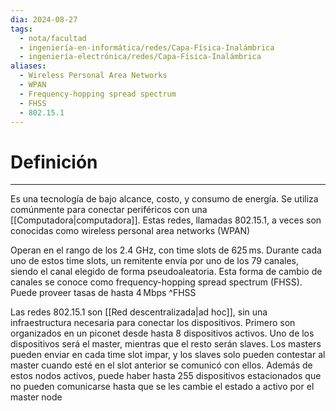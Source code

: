 ```yaml
---
dia: 2024-08-27
tags:
  - nota/facultad
  - ingeniería-en-informática/redes/Capa-Física-Inalámbrica
  - ingeniería-electrónica/redes/Capa-Física-Inalámbrica
aliases:
  - Wireless Personal Area Networks
  - WPAN
  - Frequency-hopping spread spectrum
  - FHSS
  - 802.15.1
---
```

# Definición
---
Es una tecnología de bajo alcance, costo, y consumo de energía. Se utiliza comúnmente para conectar periféricos con una [[Computadora|computadora]]. Estas redes, llamadas 802.15.1, a veces son conocidas como wireless personal area networks (WPAN)

Operan en el rango de los 2.4 GHz, con time slots de 625 ms. Durante cada uno de estos time slots, un remitente envía por uno de los 79 canales, siendo el canal elegido de forma pseudoaleatoria. Esta forma de cambio de canales se conoce como frequency-hopping spread spectrum (FHSS). Puede proveer tasas de hasta 4 Mbps ^FHSS

Las redes 802.15.1 son [[Red descentralizada|ad hoc]], sin una infraestructura necesaria para conectar los dispositivos. Primero son organizados en un piconet desde hasta 8 dispositivos activos. Uno de los dispositivos será el master, mientras que el resto serán slaves. Los masters pueden enviar en cada time slot impar, y los slaves solo pueden contestar al master cuando esté en el slot anterior se comunicó con ellos. Además de estos nodos activos, puede haber hasta 255 dispositivos estacionados que no pueden comunicarse hasta que se les cambie el estado a activo por el master node